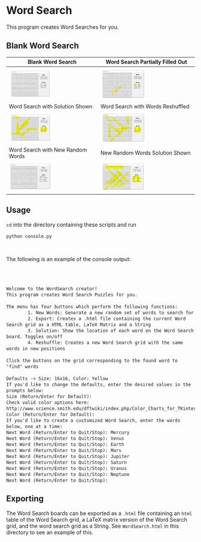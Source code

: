 # Word Search

This program creates Word Searches for you.

## Blank Word Search

Blank Word Search | Word Search Partially Filled Out
--- | ---
<img src="Documentation/WordSearchBlank.PNG" style="width: 50%"> | <img src="Documentation/WordSearchEarth.PNG" style="width: 50%">
Word Search with Solution Shown | Word Search with Words Reshuffled
<img src="Documentation/WordSearchSolution.PNG" style="width: 50%"> | <img src="Documentation/WordSearchSolutionReshuffled.PNG" style="width: 50%">
Word Search with New Random Words | New Random Words Solution Shown
<img src="Documentation/WordSearchNewWords.PNG" style="width: 50%"> | <img src="Documentation/WordSearchNewWordsSolution.PNG" style="width: 50%">

## Usage

`cd` into the directory containing these scripts and run
<br>

```
python console.py
```

<br>

The following is an example of the console output:

<br>
<br>

```
Welcome to the WordSearch creator!
This program creates Word Search Puzzles for you.

The menu has four buttons which perform the following functions:
        1. New Words: Generate a new random set of words to search for
        2. Export: Creates a .html file containing the current Word Search grid as a HTML table, LaTeX Matrix and a String
        3. Solution: Show the location of each word on the Word Search board. Toggles on/off
        4. Reshuffle: Creates a new Word Search grid with the same words in new positions

Click the buttons on the grid corresponding to the found word to "find" words

Defaults -> Size: 16x16, Color: Yellow
If you'd like to change the defaults, enter the desired values in the prompts below:
Size (Return/Enter for Default):
Check valid color options here: http://www.science.smith.edu/dftwiki/index.php/Color_Charts_for_TKinter
Color (Return/Enter for Default):
If you'd like to create a customized Word Search, enter the words below, one at a time:
Next Word (Return/Enter to Quit/Stop): Mercury
Next Word (Return/Enter to Quit/Stop): Venus
Next Word (Return/Enter to Quit/Stop): Earth
Next Word (Return/Enter to Quit/Stop): Mars
Next Word (Return/Enter to Quit/Stop): Jupiter
Next Word (Return/Enter to Quit/Stop): Saturn
Next Word (Return/Enter to Quit/Stop): Uranus
Next Word (Return/Enter to Quit/Stop): Neptune
Next Word (Return/Enter to Quit/Stop):
```

## Exporting

The Word Search boards can be exported as a `.html` file containing an `html` table of the Word Search grid, a LaTeX matrix version of the Word Search grid, and the word search grid as a String. See `WordSearch.html` in this directory to see an example of this.